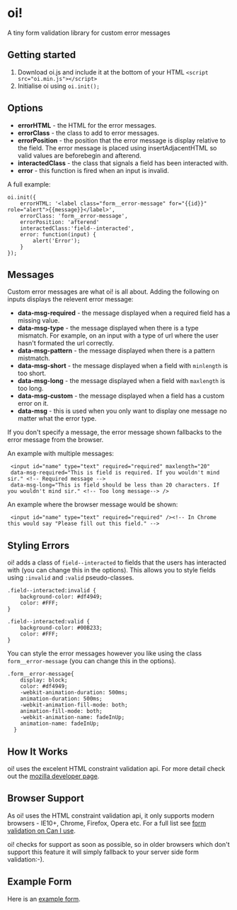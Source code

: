 # oi!

A tiny form validation library for custom error messages

## Getting started

1. Download oi.js and include it at the bottom of your HTML `<script src="oi.min.js"></script>`
2. Initialise oi using `oi.init();`

## Options

* **errorHTML** - the HTML for the error messages.
* **errorClass** - the class to add to error messages.
* **errorPosition** - the position that the error message is display relative to the field. The error message is placed using insertAdjacentHTML so valid values are beforebegin and afterend.
* **interactedClass** - the class that signals a field has been interacted with.
* **error** - this function is fired when an input is invalid.

A full example:
```
oi.init({
    errorHTML: '<label class="form__error-message" for="{{id}}" role="alert">{{message}}</label>',
    errorClass: 'form__error-message',
    errorPosition: 'afterend'
    interactedClass:'field--interacted',
    error: function(input) {
        alert('Error');
    }
});
```
## Messages

Custom error messages are what oi! is all about. Adding the following on inputs displays the relevent error message:

* **data-msg-required** - the message displayed when a required field has a missing value.
* **data-msg-type** - the message displayed when there is a type mismatch. For example, on an input with a type of url where the user hasn't formated the url correctly.
* **data-msg-pattern** - the message displayed when there is a pattern mistmatch.
* **data-msg-short** - the message displayed when a field  with `minlength` is too short.
* **data-msg-long** - the message displayed when a field  with `maxlength` is too long.
* **data-msg-custom** - the message displayed when a field has a custom error on it.
* **data-msg** - this is used when you only want to display one message no matter what the error type.

If you don't specify a message, the error message shown fallbacks to the error message from the browser.

An example with multiple messages:
```
 <input id="name" type="text" required="required" maxlength="20" 
 data-msg-required="This is field is required. If you wouldn't mind sir." <!-- Required message -->
 data-msg-long="This is field should be less than 20 characters. If you wouldn't mind sir." <!-- Too long message--> />
```

An example where the browser message would be shown:
```
 <input id="name" type="text" required="required" /><!-- In Chrome this would say "Please fill out this field." -->
```

## Styling Errors

oi! adds a class of `field--interacted` to fields that the users has interacted with (you can change this in the options). This allows you to style fields using `:invalid` and `:valid` pseudo-classes.
```
.field--interacted:invalid {
	background-color: #df4949;
	color: #FFF;
}

.field--interacted:valid {
	background-color: #00B233;
	color: #FFF;
}
```
You can style the error messages however you like using the class `form__error-message` (you can change this in the options).
```
.form__error-message{
	display: block;
	color: #df4949;
	-webkit-animation-duration: 500ms;
    animation-duration: 500ms;
    -webkit-animation-fill-mode: both;
    animation-fill-mode: both;
	-webkit-animation-name: fadeInUp;
  	animation-name: fadeInUp;
  }
```

## How It Works

oi! uses the excelent HTML constraint validation api. For more detail check out the [mozilla developer page](https://developer.mozilla.org/en-US/docs/Web/Guide/HTML/HTML5/Constraint_validation).

## Browser Support

As oi! uses the HTML constraint validation api, it only supports modern browsers - IE10+, Chrome, Firefox, Opera etc. For a full list see [form validation on Can I use](http://caniuse.com/#feat=form-validation).

oi! checks for support as soon as possible, so in older browsers which don't support this feature it will simply fallback to your server side form validation:-).

## Example Form

Here is an [example form](http://mattbegent.github.io/oi/).